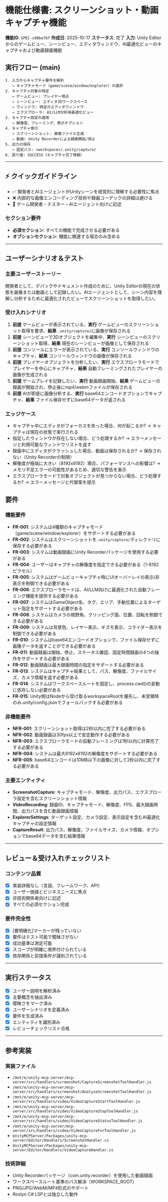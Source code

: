 # 機能仕様書: スクリーンショット・動画キャプチャ機能

**機能ID**: `SPEC-c00be76f`
**作成日**: 2025-10-17
**ステータス**: 完了
**入力**: Unity Editorからのゲームビュー、シーンビュー、エディタウィンドウ、AI最適化ビューのキャプチャおよび動画録画機能

## 実行フロー (main)
```
1. 入力からキャプチャ要件を解析
   → キャプチャモード（game/scene/window/explorer）の選択
2. キャプチャ対象の特定
   → ゲームビュー: プレイヤー視点
   → シーンビュー: エディタ3Dワークスペース
   → ウィンドウ: 特定のエディタウィンドウ
   → エクスプローラ: AI/LLM分析用最適化ビュー
3. キャプチャ設定の適用
   → 解像度、フレーミング、表示オプション
4. キャプチャ実行
   → スクリーンショット: 画像ファイル生成
   → 動画: Unity Recorderによる録画開始/停止
5. 出力の保存
   → 固定パス: <workspace>/.unity/capture/
6. 戻り値: SUCCESS（キャプチャ完了情報）
```

---

## ⚡ クイックガイドライン
- ✅ 開発者とAIエージェントがUnityシーンを視覚的に理解する必要性に焦点
- ❌ 内部的な画像エンコーディング技術や録画コーデックの詳細は避ける
- 👥 ゲーム開発者・テスター・AIエージェント向けに記述

### セクション要件
- **必須セクション**: すべての機能で完成させる必要がある
- **オプションセクション**: 機能に関連する場合のみ含める

---

## ユーザーシナリオ＆テスト

### 主要ユーザーストーリー
開発者として、デバッグやドキュメント作成のために、Unity Editorの現在の状態を画像または動画として記録したい。AIエージェントとして、シーン内容を理解し分析するために最適化されたビューでスクリーンショットを取得したい。

### 受け入れシナリオ
1. **前提** ゲームビューが表示されている、**実行** ゲームビューのスクリーンショット取得を要求、**結果** `.unity/capture/`に画像が保存される
2. **前提** シーンビューで3Dオブジェクトを編集中、**実行** シーンビューのスクリーンショット取得、**結果** 現在のシーンビューが画像として保存される
3. **前提** コンソールにエラーが表示されている、**実行** コンソールウィンドウのキャプチャ、**結果** コンソールウィンドウの画像が保存される
4. **前提** プレイヤーオブジェクトを分析したい、**実行** エクスプローラモードでプレイヤーを中心にキャプチャ、**結果** 自動フレーミングされたプレイヤーの画像が生成される
5. **前提** ゲームプレイを記録したい、**実行** 動画録画開始、**結果** ゲームビューの録画が開始され、停止後にmp4/webmファイルが保存される
6. **前提** AIが即座に画像分析する、**実行** base64エンコードオプションでキャプチャ、**結果** ファイル保存せずにbase64データが返される

### エッジケース
- キャプチャ中にエディタがフォーカスを失った場合、何が起こるか? → キャプチャは現在の状態で実行される
- 指定したウィンドウが存在しない場合、どう処理するか? → エラーメッセージと利用可能なウィンドウリストを返す
- 録画中にエディタがクラッシュした場合、動画は保存されるか? → 保存されない（Unity Recorderの制限）
- 解像度が極端に大きい（8192x8192）場合、パフォーマンスへの影響は? → メモリ不足エラーの可能性があるため、適切な警告を表示
- エクスプローラモードで対象オブジェクトが見つからない場合、どう処理するか? → エラーメッセージと代替案を提示

## 要件

### 機能要件
- **FR-001**: システムは4種類のキャプチャモード（game/scene/window/explorer）をサポートする必要がある
- **FR-002**: システムはスクリーンショットを`.unity/capture/`ディレクトリに保存する必要がある
- **FR-003**: システムは動画録画にUnity Recorderパッケージを使用する必要がある
- **FR-004**: ユーザーはキャプチャの解像度を指定できる必要がある（1-8192ピクセル）
- **FR-005**: システムはゲームビューキャプチャ時にUIオーバーレイの表示/非表示を制御できる必要がある
- **FR-006**: エクスプローラモードは、AI/LLM向けに最適化された自動フレーミング機能を提供する必要がある
- **FR-007**: システムはGameObject名、タグ、エリア、手動位置によるターゲット指定をサポートする必要がある
- **FR-008**: システムはカメラの視野角、クリッピング面、位置、回転を制御できる必要がある
- **FR-009**: システムは背景色、レイヤー表示、ギズモ表示、コライダー表示を制御できる必要がある
- **FR-010**: システムはbase64エンコードオプションで、ファイル保存せずに画像データを返すことができる必要がある
- **FR-011**: 動画録画は開始、停止、ステータス確認、固定時間録画の4つの操作をサポートする必要がある
- **FR-012**: 動画録画は最大録画時間の指定をサポートする必要がある
- **FR-013**: システムはキャプチャ結果として、パス、解像度、ファイルサイズ、カメラ情報を返す必要がある
- **FR-014**: システムはワークスペースルートを固定し、process.cwd()の変動に依存しない必要がある
- **FR-015**: Unity側はNodeから受け取るworkspaceRootを優先し、未受領時のみ.unity/config.jsonでフォールバックする必要がある

### 非機能要件
- **NFR-001**: スクリーンショット取得は2秒以内に完了する必要がある
- **NFR-002**: 動画録画は30fps以上で安定動作する必要がある
- **NFR-003**: エクスプローラモードの自動フレーミングは1秒以内に計算完了する必要がある
- **NFR-004**: システムは最大8192x8192の解像度をサポートする必要がある
- **NFR-005**: base64エンコードは10MB以下の画像に対して2秒以内に完了する必要がある

### 主要エンティティ
- **ScreenshotCapture**: キャプチャモード、解像度、出力パス、エクスプローラ設定を含むスクリーンショット情報
- **VideoRecording**: 録画ID、キャプチャモード、解像度、FPS、最大録画時間、出力パスを含む動画録画情報
- **ExplorerSettings**: ターゲット設定、カメラ設定、表示設定を含むAI最適化キャプチャの設定情報
- **CaptureResult**: 出力パス、解像度、ファイルサイズ、カメラ情報、オプションでbase64データを含む結果情報

---

## レビュー＆受け入れチェックリスト

### コンテンツ品質
- [x] 実装詳細なし（言語、フレームワーク、API）
- [x] ユーザー価値とビジネスニーズに焦点
- [x] 非技術関係者向けに記述
- [x] すべての必須セクション完成

### 要件完全性
- [x] [要明確化]マーカーが残っていない
- [x] 要件はテスト可能で曖昧さがない
- [x] 成功基準は測定可能
- [x] スコープが明確に境界付けられている
- [x] 依存関係と前提条件が識別されている

---

## 実行ステータス

- [x] ユーザー説明を解析済み
- [x] 主要概念を抽出済み
- [x] 曖昧さをマーク済み
- [x] ユーザーシナリオを定義済み
- [x] 要件を生成済み
- [x] エンティティを識別済み
- [x] レビューチェックリスト合格

---

## 参考実装

### 実装ファイル
- `/mnt/e/unity-mcp-server/mcp-server/src/handlers/screenshot/CaptureScreenshotToolHandler.js`
- `/mnt/e/unity-mcp-server/mcp-server/src/handlers/screenshot/AnalyzeScreenshotToolHandler.js`
- `/mnt/e/unity-mcp-server/mcp-server/src/handlers/video/VideoCaptureStartToolHandler.js`
- `/mnt/e/unity-mcp-server/mcp-server/src/handlers/video/VideoCaptureStopToolHandler.js`
- `/mnt/e/unity-mcp-server/mcp-server/src/handlers/video/VideoCaptureStatusToolHandler.js`
- `/mnt/e/unity-mcp-server/mcp-server/src/handlers/video/VideoCaptureForToolHandler.js`
- `UnityMCPServer/Packages/unity-mcp-server/Editor/Handlers/ScreenshotHandler.cs`
- `UnityMCPServer/Packages/unity-mcp-server/Editor/Handlers/VideoCaptureHandler.cs`

### 技術詳細
- Unity Recorderパッケージ（com.unity.recorder）を使用した動画録画
- ワークスペースルート基準のパス解決（WORKSPACE_ROOT）
- PNG/JPG/WebM/MP4形式のサポート
- Roslyn C# LSPとは独立した動作
